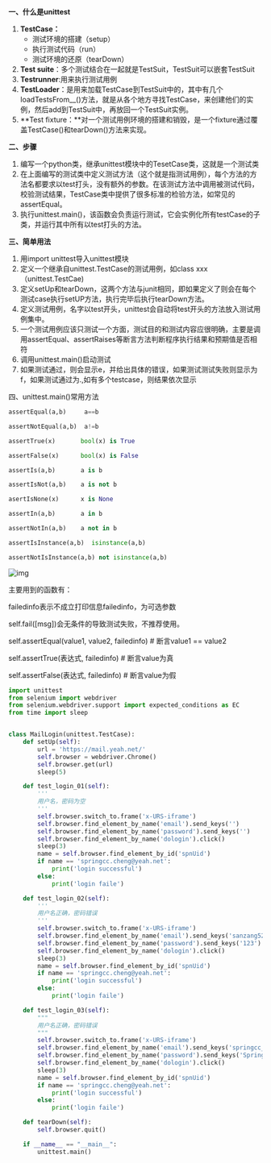 **一、什么是unittest**

1. **TestCase：**
   - 测试环境的搭建（setup）
   - 执行测试代码（run）
   - 测试环境的还原（tearDown）
2. **Test suite**：多个测试结合在一起就是TestSuit，TestSuit可以嵌套TestSuit
3. **Testrunner**:用来执行测试用例
4. **TestLoader**：是用来加载TestCase到TestSuit中的，其中有几个loadTestsFrom__()方法，就是从各个地方寻找TestCase，来创建他们的实例，然后add到TestSuit中，再放回一个TestSuit实例。
5. **Test fixture：**对一个测试用例环境的搭建和销毁，是一个fixture通过覆盖TestCase()和tearDown()方法来实现。

**二、步骤**

1. 编写一个python类，继承unittest模块中的TesetCase类，这就是一个测试类
2. 在上面编写的测试类中定义测试方法（这个就是指测试用例），每个方法的方法名都要求以test打头，没有额外的参数。在该测试方法中调用被测试代码，校验测试结果，TestCase类中提供了很多标准的检验方法，如常见的assertEqual。
3. 执行unittest.main()，该函数会负责运行测试，它会实例化所有testCase的子类，并运行其中所有以test打头的方法。

**三、简单用法**

1. 用import unittest导入unittest模块
2. 定义一个继承自unittest.TestCase的测试用例，如class xxx（unittest.TestCae)
3. 定义setUp和tearDown，这两个方法与junit相同，即如果定义了则会在每个测试case执行setUP方法，执行完毕后执行tearDown方法。
4. 定义测试用例，名字以test开头，unittest会自动将test开头的方法放入测试用例集中。
5. 一个测试用例应该只测试一个方面，测试目的和测试内容应很明确，主要是调用assertEqual、assertRaises等断言方法判断程序执行结果和预期值是否相符
6. 调用unittest.main()启动测试
7. 如果测试通过，则会显示e，并给出具体的错误，如果测试测试失败则显示为f，如果测试通过为.,如有多个testcase，则结果依次显示

四、unittest.main()常用方法

```python
assertEqual(a,b)     a==b

assertNotEqual(a,b)  a!=b

assertTrue(x)       bool(x) is True

assertFalse(x)      bool(x) is False

assertIs(a,b)       a is b

assertIsNot(a,b)    a is not b

asertIsNone(x) 		x is None

assertIn(a,b)		a in b

assertNotIn(a,b)	a not in b

assertIsInstance(a,b)  isinstance(a,b)

assertNotIsInstance(a,b) not isinstance(a,b)
```

![img](https://upload-images.jianshu.io/upload_images/11349666-80bb857d40e76800.png)

主要用到的函数有：

failedinfo表示不成立打印信息failedinfo，为可选参数

self.fail([msg])会无条件的导致测试失败，不推荐使用。

self.assertEqual(value1, value2, failedinfo) # 断言value1 == value2

self.assertTrue(表达式, failedinfo) # 断言value为真

self.assertFalse(表达式, failedinfo) # 断言value为假

```python
import unittest
from selenium import webdriver
from selenium.webdriver.support import expected_conditions as EC
from time import sleep


class MailLogin(unittest.TestCase):
    def setUp(self):
        url = 'https://mail.yeah.net/'
        self.browser = webdriver.Chrome()
        self.browser.get(url)
        sleep(5)

    def test_login_01(self):
        '''
        用户名，密码为空
        '''
        self.browser.switch_to.frame('x-URS-iframe')
        self.browser.find_element_by_name('email').send_keys('')
        self.browser.find_element_by_name('password').send_keys('')
        self.browser.find_element_by_name('dologin').click()
        sleep(3)
        name = self.browser.find_element_by_id('spnUid')
        if name == 'springcc.cheng@yeah.net':
            print('login successful')
        else:
            print('login faile')

    def test_login_02(self):
        '''
        用户名正确，密码错误
        '''
        self.browser.switch_to.frame('x-URS-iframe')
        self.browser.find_element_by_name('email').send_keys('sanzang520')
        self.browser.find_element_by_name('password').send_keys('123')
        self.browser.find_element_by_name('dologin').click()
        sleep(3)
        name = self.browser.find_element_by_id('spnUid')
        if name == 'springcc.cheng@yeah.net':
            print('login successful')
        else:
            print('login faile')

    def test_login_03(self):
        """
        用户名正确，密码错误
        """
        self.browser.switch_to.frame('x-URS-iframe')
        self.browser.find_element_by_name('email').send_keys('springcc_cheng')
        self.browser.find_element_by_name('password').send_keys('Spring0130@')
        self.browser.find_element_by_name('dologin').click()
        sleep(3)
        name = self.browser.find_element_by_id('spnUid')
        if name == 'springcc.cheng@yeah.net':
            print('login successful')
        else:
            print('login faile')

    def tearDown(self):
        self.browser.quit()

    if __name__ == "__main__":
        unittest.main()

```

